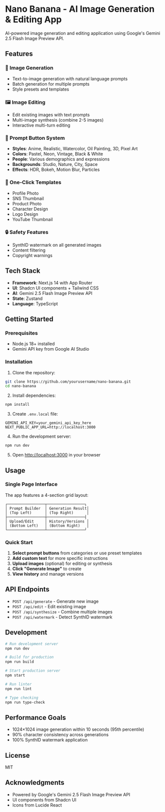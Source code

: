 # Nano Banana - AI Image Generation & Editing App

AI-powered image generation and editing application using Google's Gemini 2.5 Flash Image Preview API.

## Features

### 🎨 Image Generation
- Text-to-image generation with natural language prompts
- Batch generation for multiple prompts
- Style presets and templates

### 🖼️ Image Editing
- Edit existing images with text prompts
- Multi-image synthesis (combine 2-5 images)
- Interactive multi-turn editing

### 🎯 Prompt Button System
- **Styles**: Anime, Realistic, Watercolor, Oil Painting, 3D, Pixel Art
- **Colors**: Pastel, Neon, Vintage, Black & White
- **People**: Various demographics and expressions
- **Backgrounds**: Studio, Nature, City, Space
- **Effects**: HDR, Bokeh, Motion Blur, Particles

### 📸 One-Click Templates
- Profile Photo
- SNS Thumbnail
- Product Photo
- Character Design
- Logo Design
- YouTube Thumbnail

### 🔒 Safety Features
- SynthID watermark on all generated images
- Content filtering
- Copyright warnings

## Tech Stack

- **Framework**: Next.js 14 with App Router
- **UI**: Shadcn UI components + Tailwind CSS
- **AI**: Gemini 2.5 Flash Image Preview API
- **State**: Zustand
- **Language**: TypeScript

## Getting Started

### Prerequisites

- Node.js 18+ installed
- Gemini API key from Google AI Studio

### Installation

1. Clone the repository:
```bash
git clone https://github.com/yourusername/nano-banana.git
cd nano-banana
```

2. Install dependencies:
```bash
npm install
```

3. Create `.env.local` file:
```env
GEMINI_API_KEY=your_gemini_api_key_here
NEXT_PUBLIC_APP_URL=http://localhost:3000
```

4. Run the development server:
```bash
npm run dev
```

5. Open [http://localhost:3000](http://localhost:3000) in your browser

## Usage

### Single Page Interface

The app features a 4-section grid layout:

```
┌─────────────────┬─────────────────┐
│ Prompt Builder  │ Generation Result│
│ (Top Left)      │ (Top Right)      │
├─────────────────┼─────────────────┤
│ Upload/Edit     │ History/Versions │
│ (Bottom Left)   │ (Bottom Right)   │
└─────────────────┴─────────────────┘
```

### Quick Start

1. **Select prompt buttons** from categories or use preset templates
2. **Add custom text** for more specific instructions
3. **Upload images** (optional) for editing or synthesis
4. **Click "Generate Image"** to create
5. **View history** and manage versions

## API Endpoints

- `POST /api/generate` - Generate new image
- `POST /api/edit` - Edit existing image
- `POST /api/synthesize` - Combine multiple images
- `POST /api/watermark` - Detect SynthID watermark

## Development

```bash
# Run development server
npm run dev

# Build for production
npm run build

# Start production server
npm start

# Run linter
npm run lint

# Type checking
npm run type-check
```

## Performance Goals

- 1024×1024 image generation within 10 seconds (95th percentile)
- 90% character consistency across generations
- 100% SynthID watermark application

## License

MIT

## Acknowledgments

- Powered by Google's Gemini 2.5 Flash Image Preview API
- UI components from Shadcn UI
- Icons from Lucide React